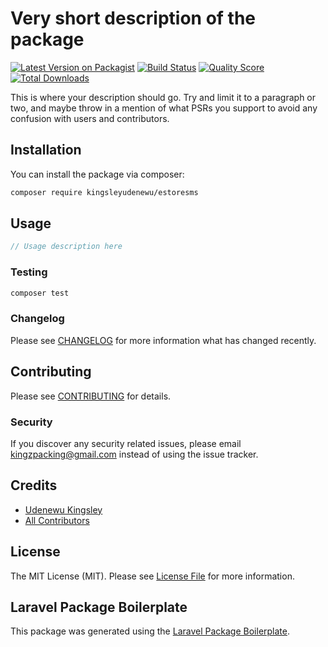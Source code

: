# Very short description of the package

[![Latest Version on Packagist](https://img.shields.io/packagist/v/kingsleyudenewu/estoresms.svg?style=flat-square)](https://packagist.org/packages/kingsleyudenewu/estoresms)
[![Build Status](https://img.shields.io/travis/kingsleyudenewu/estoresms/master.svg?style=flat-square)](https://travis-ci.org/kingsleyudenewu/estoresms)
[![Quality Score](https://img.shields.io/scrutinizer/g/kingsleyudenewu/estoresms.svg?style=flat-square)](https://scrutinizer-ci.com/g/kingsleyudenewu/estoresms)
[![Total Downloads](https://img.shields.io/packagist/dt/kingsleyudenewu/estoresms.svg?style=flat-square)](https://packagist.org/packages/kingsleyudenewu/estoresms)

This is where your description should go. Try and limit it to a paragraph or two, and maybe throw in a mention of what PSRs you support to avoid any confusion with users and contributors.

## Installation

You can install the package via composer:

```bash
composer require kingsleyudenewu/estoresms
```

## Usage

``` php
// Usage description here
```

### Testing

``` bash
composer test
```

### Changelog

Please see [CHANGELOG](CHANGELOG.md) for more information what has changed recently.

## Contributing

Please see [CONTRIBUTING](CONTRIBUTING.md) for details.

### Security

If you discover any security related issues, please email kingzpacking@gmail.com instead of using the issue tracker.

## Credits

- [Udenewu Kingsley](https://github.com/kingsleyudenewu)
- [All Contributors](../../contributors)

## License

The MIT License (MIT). Please see [License File](LICENSE.md) for more information.

## Laravel Package Boilerplate

This package was generated using the [Laravel Package Boilerplate](https://laravelpackageboilerplate.com).